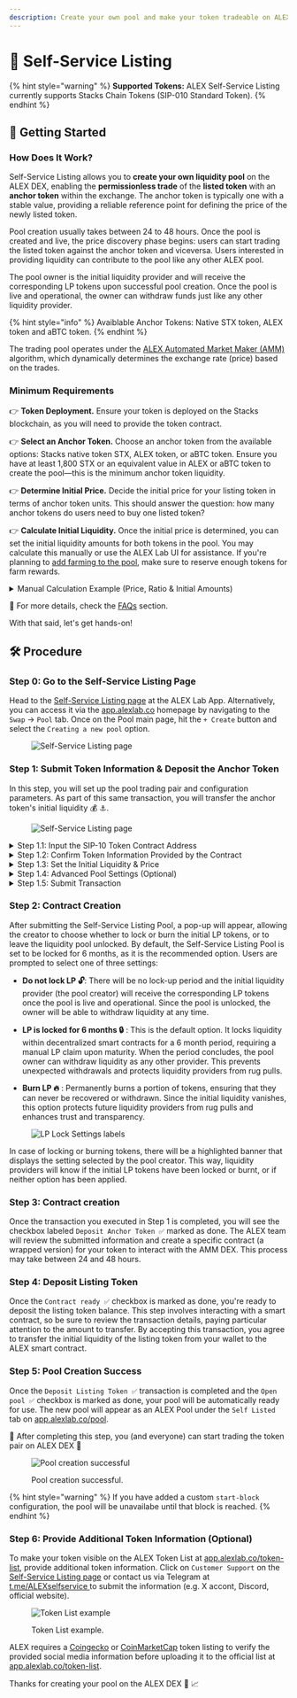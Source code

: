 ```yaml
---
description: Create your own pool and make your token tradeable on ALEX decentralized exchange in simple steps!
---
```


# 📝 Self-Service Listing

{% hint style="warning" %}
**Supported Tokens:** ALEX Self-Service Listing currently supports Stacks Chain Tokens (SIP-010 Standard Token).
{% endhint %}

## 🚀 Getting Started

### How Does It Work?

Self-Service Listing allows you to **create your own liquidity pool** on the ALEX DEX, enabling the **permissionless trade** of the **listed token** with an **anchor token** within the exchange. The anchor token is typically one with a stable value, providing a reliable reference point for defining the price of the newly listed token.

Pool creation usually takes between 24 to 48 hours. Once the pool is created and live, the price discovery phase begins: users can start trading the listed token against the anchor token and viceversa. Users interested in providing liquidity can contribute to the pool like any other ALEX pool.

The pool owner is the initial liquidity provider and will receive the corresponding LP tokens upon successful pool creation. Once the pool is live and operational, the owner can withdraw funds just like any other liquidity provider.

{% hint style="info" %}
Avaiblable Anchor Tokens: Native STX token, ALEX token and aBTC token.
{% endhint %}

The trading pool operates under the [ALEX Automated Market Maker (AMM)](../../detailed-information/alexs-automated-market-maker-amm.md) algorithm, which dynamically determines the exchange rate (price) based on the trades.

### Minimum Requirements

👉 **Token Deployment.** Ensure your token is deployed on the Stacks blockchain, as you will need to provide the token contract.

👉 **Select an Anchor Token.** Choose an anchor token from the available options: Stacks native token STX, ALEX token, or aBTC token. Ensure you have at least 1,800 STX or an equivalent value in ALEX or aBTC token to create the pool—this is the minimum anchor token liquidity.

👉 **Determine Initial Price.** Decide the initial price for your listing token in terms of anchor token units. This should answer the question: how many anchor tokens do users need to buy one listed token?

👉 **Calculate Initial Liquidity.** Once the initial price is determined, you can set the initial liquidity amounts for both tokens in the pool. You may calculate this manually or use the ALEX Lab UI for assistance. If you're planning to [add farming to the pool](self-service-farming.md), make sure to reserve enough tokens for farm rewards.

<details>

<summary>Manual Calculation Example (Price, Ratio & Initial Amounts)</summary>

Let's suppose you choose STX as the anchor token and want to provide 4,000 STX as the initial anchor token liquidity.

To determine the price, you will need to decide how many STX equals 1 of your listing token. In other words, decide how many STX users will need to buy 1 listed token. Let's say you set the price of your token at 0.5 STX.

To calculate the initial liquidity for the listed token, you need to divide the anchor token amount by the price. This is `4,000 STX / 0.5 STX = 8,000`, resulting in the initial amount for the listed token.

The liquidity pool for the pair **Listed Token :rocket: - Anchor Token :anchor:** will have an initial ratio of 2:1. This ratio is calculated as the minimal expression of the fraction `8,000 / 4,000` (initial listed token amount slash initial anchor token amount).

</details>

🔎 For more details, check the [FAQs](./liquidity-pools/faqs.md#self-service-listing) section.

With that said, let's get hands-on!

## 🛠️  Procedure

### Step 0: Go to the Self-Service Listing Page

Head to the [Self-Service Listing page](https://app.alexlab.co/self-service-listing) at the ALEX Lab App. Alternatively, you can access it via the [app.alexlab.co](https://app.alexlab.co) homepage by navigating to the `Swap` -> `Pool` tab. Once on the Pool main page, hit the `+ Create` button and select the `Creating a new pool` option.

<figure><img src="../.gitbook/assets/self-service-listing/main-page.png" alt="Self-Service Listing page" width=""><figcaption></figcaption></figure>

### Step 1: Submit Token Information & Deposit the Anchor Token

In this step, you will set up the pool trading pair and configuration parameters. As part of this same transaction, you will transfer the anchor token's initial liquidity :moneybag: :anchor:.

<figure><img src="../.gitbook/assets/self-service-listing/step-1-submit.png" alt="Self-Service Listing page" width=""><figcaption></figcaption></figure>

<details>

<summary>Step 1.1: Input the SIP-10 Token Contract Address</summary>

Provide the listed token contract address. Ensure it complies with the [SIP-010 Fungible Token Standard](https://github.com/stacksgov/sips/blob/main/sips/sip-010/sip-010-fungible-token-standard.md) trait. In the example, the contract address is `SP108J6F4C7JD93BGJ91TEB5D3CFB5XW39QHDJ3MV.rabby-token`.

</details>

<details>

<summary>Step 1.2: Confirm Token Information Provided by the Contract</summary>

Verify that the token information retrieved from the contract is correct. In the example:

- **Token name** -> `RABBY Token`
- **Token symbol** -> `RABBY`
- **Description** -> Unlock the potential of programmable adventures within Bitcoin's rabbit holes.
- **Token deployment address** -> `SP108J6F4C7JD93BGJ91TEB5D3CFB5XW39QHDJ3MV`
- **Token logo**

</details>

<details>

<summary>Step 1.3: Set the Initial Liquidity & Price</summary>

Enter the initial balances for both tokens. You can experiment with different amounts to observe how the exchange rate changes, though we recommend calculating these values beforehand.

In the screenshot example, this is:

- **Anchor Token ⚓** (a.k.a `token-x`) -> `4,000 STX ($7,200)`
- **Listing Token 🚀** (a.k.a `token-y`) -> `200,000 RABBY`
- **Exchange Rate ⚖️** -> `1 RABBY = 0.02 STX ($0.03)`

Once the pool opens, the AMM algorithm will automatically rebalance the exchange rate as users trade the tokens.

</details>

<details>

<summary>Step 1.4: Advanced Pool Settings (Optional)</summary>

This step is optional, as the default settings are usually sufficient.

However, we recommend consulting the [ALEXGo Technical documentation](https://docs.alexgo.io/automated-market-making/trading-pool) before making customizations. If you have questions to ask before customization, reach out via [Discord](https://discord.com/invite/alexlab) or [Telegram](https://t.me/AlexCommunity).

</details>

<details>

<summary>Step 1.5: Submit Transaction</summary>

Keep in mind that as part of this same transaction, you will transfer the anchor token's initial liquidity. By confirming the transaction, you are accepting the transfer of specific amount of anchor tokens from your wallet to the ALEX smart contract.

Click `Submit` and scroll through the wallet transaction window, ensuring the parameters and transfer amount are correct. If everything looks good, confirm the transaction on your wallet. This will allow your wallet to sign and broadcast the transaction.

{% hint style="info" %}
Recommended to track transaction status:

* Turn on [Telegram notifications](https://t.me/stacks\_tx\_notification\_bot), you will get notified when the transaction is confirmed.
* Search for the transaction on the [ALEX Explorer](https://app.alexlab.co/explorer).
* Check your address activity on the wallet.
{% endhint %}

</details>

### Step 2: Contract Creation

After submitting the Self-Service Listing Pool, a pop-up will appear, allowing the creator to choose whether to lock or burn the initial LP tokens, or to leave the liquidity pool unlocked. By default, the Self-Service Listing Pool is set to be locked for 6 months, as it is the recommended option. Users are prompted to select one of three settings:

- **Do not lock LP 🔓**: There will be no lock-up period and the initial liquidity provider (the pool creator) will receive the corresponding LP tokens once the pool is live and operational. Since the pool is unlocked, the owner will be able to withdraw liquidity at any time. 

- **LP is locked for 6 months 🔒** : This is the default option. It locks liquidity within decentralized smart contracts for a 6 month period, requiring a manual LP claim upon maturity. When the period concludes, the pool owner can withdraw liquidity as any other provider. This prevents unexpected withdrawals and protects liquidity providers from rug pulls.

- **Burn LP 🔥** : Permanently burns a portion of tokens, ensuring that they can never be recovered or withdrawn. Since the initial liquidity vanishes, this option protects future liquidity providers from rug pulls and enhances trust and transparency.

<figure><img src="../.gitbook/assets/self-service-listing/lock-lp-1.png" alt="LP Lock Settings labels" width=""><figcaption></figcaption></figure>

In case of locking or burning tokens, there will be a highlighted banner that displays the setting selected by the pool creator. This way, liquidity providers will know if the initial LP tokens have been locked or burnt, or if neither option has been applied.

### Step 3: Contract creation

Once the transaction you executed in Step 1 is completed, you will see the checkbox labeled `Deposit Anchor Token ✅` marked as done. The ALEX team will review the submitted information and create a specific contract (a wrapped version) for your token to interact with the AMM DEX. This process may take between 24 and 48 hours.

### Step 4: Deposit Listing Token

Once the `Contract ready ✅` checkbox is marked as done, you're ready to deposit the listing token balance. This step involves interacting with a smart contract, so be sure to review the transaction details, paying particular attention to the amount to transfer. By accepting this transaction, you agree to transfer the initial liquidity of the listing token from your wallet to the ALEX smart contract.

### Step 5: Pool Creation Success

Once the `Deposit Listing Token ✅` transaction is completed and the `Open pool ✅` checkbox is marked as done, your pool will be automatically ready for use. The new pool will appear as an ALEX Pool under the `Self Listed` tab on [app.alexlab.co/pool](https://app.alexlab.co/pool).

🤝 After completing this step, you (and everyone) can start trading the token pair on ALEX DEX 🤝

<figure><img src="../.gitbook/assets/self-service-listing/pool-creation-successful.jpg" alt="Pool creation successful" width=""><figcaption><p>Pool creation successful.</p></figcaption></figure>

{% hint style="warning" %}
If you have added a custom `start-block` configuration, the pool will be unavailabe until that block is reached.
{% endhint %}

### Step 6: Provide Additional Token Information (Optional)

To make your token visible on the ALEX Token List at [app.alexlab.co/token-list](https://app.alexlab.co/token-list), provide additional token information. Click on `Customer Support` on the [Self-Service Listing page](https://app.alexlab.co/self-service-listing) or contact us via Telegram at [t.me/ALEXselfservice ](https://t.me/ALEXselfservice) to submit the information (e.g. X accont, Discord, official website).

<figure><img src="../.gitbook/assets/self-service-listing/token-list.png" alt="Token List example" width=""><figcaption><p>Token List example.</p></figcaption></figure>

ALEX requires a [Coingecko](https://www.coingecko.com/) or [CoinMarketCap](https://coinmarketcap.com/) token listing to verify the provided social media information before uploading it to the official list at [app.alexlab.co/token-list](https://app.alexlab.co/token-list).

Thanks for creating your pool on the ALEX DEX 🎉 📈 

<!-- 
Summarized Steps:

1) User submits token information, balances and config params. Within this same transaction, transfers the anchor token balance.

2) User selects LP Lock settings

3) User waits for token confirmation from ALEX

4) User deposits the listed token balance.

5) Once this tx is confirmed, the pool is automatically created and available (if start-block is configured "On finalization").

-->
